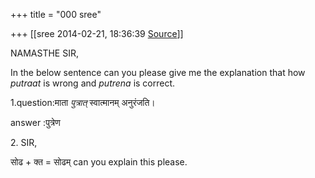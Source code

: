 +++
title = "000 sree"

+++
[[sree	2014-02-21, 18:36:39 [Source](https://groups.google.com/g/samskrita/c/hlhVtwjvcAw)]]



NAMASTHE SIR,

  

In the below sentence can you please give me the explanation that how *putraat* is wrong and *putrena* is correct.

  

1.question:माता *पुत्रात्* स्वात्मानम् अनुरंजति।  

  

  

answer :पुत्रेण  

  

2\. SIR,

  

सोढ + क्त = सोढम् can you explain this please.

